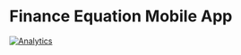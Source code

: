 # Finance Equation Mobile App

[![Analytics](https://ga-beacon.appspot.com/UA-70337513-7/chromeskel_a/readme)](https://github.com/prashantkoshta/finance-equation)
